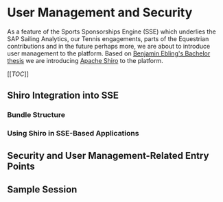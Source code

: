 # User Management and Security

As a feature of the Sports Sponsorships Engine (SSE) which underlies the SAP Sailing Analytics, our Tennis engagements, parts of the Equestrian contributions and in the future perhaps more, we are about to introduce user management to the platform. Based on [Benjamin Ebling's Bachelor thesis](/doc/theses/20140915_Ebling_Authentication_and_Authorization_for_SAP_Sailing_Analytics.pdf) we are introducing [Apache Shiro](http://shiro.apache.org) to the platform.

[[_TOC_]]

## Shiro Integration into SSE

### Bundle Structure

### Using Shiro in SSE-Based Applications

## Security and User Management-Related Entry Points

## Sample Session
